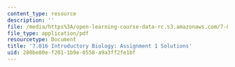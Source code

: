 ```yaml
---
content_type: resource
description: ''
file: /media/https%3A/open-learning-course-data-rc.s3.amazonaws.com/7-016-introductory-biology-fall-2018/280be80ef2011b9e0558a9a3ff2fe1bf_MIT7_016F18PS1_soln.pdf
file_type: application/pdf
resourcetype: Document
title: '7.016 Introductory Biology: Assignment 1 Solutions'
uid: 280be80e-f201-1b9e-0558-a9a3ff2fe1bf
---
```

